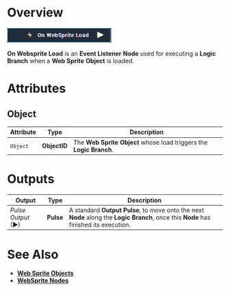 # Overview

![The On Websprite Load Node.](../../../.gitbook/assets/node-onwebspriteload.png)

**On Websprite Load** is an **Event Listener** **Node** used for executing a **Logic Branch** when a **Web Sprite** **Object** is loaded.

# Attributes

## Object

|Attribute|Type|Description|
|---|---|---|
| `Object` | **ObjectID** | The **Web Sprite** **Object** whose load triggers the **Logic Branch**. |



# Outputs

|Output|Type|Description|
|---|---|---|
|*Pulse Output* (►)|**Pulse**|A standard **Output Pulse**, to move onto the next **Node** along the **Logic Branch**, once this **Node** has finished its execution.|

# See Also

* [**Web Sprite Objects**](../../../getting-started/scene-objects/web-sprite.md)
* [**WebSprite Nodes**](../../incari/websprite/README.md)

